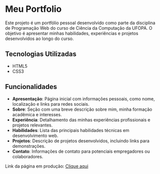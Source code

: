 # Meu Portfolio

Este projeto é um portfólio pessoal desenvolvido como parte da disciplina de Programação Web do curso de Ciência da Computação da UFOPA. O objetivo é apresentar minhas habilidades, experiências e projetos desenvolvidos ao longo do curso.

## Tecnologias Utilizadas

- HTML5
- CSS3

## Funcionalidades

- **Apresentação**: Página inicial com informações pessoais, como nome, localização e links para redes sociais.
- **Sobre**: Seção com uma breve descrição sobre mim, minha formação acadêmica e interesses.
- **Experiência**: Detalhamento das minhas experiências profissionais e projetos relevantes.
- **Habilidades**: Lista das principais habilidades técnicas em desenvolvimento web.
- **Projetos**: Descrição de projetos desenvolvidos, incluindo links para demonstrações.
- **Contato**: Informações de contato para potenciais empregadores ou colaboradores.




Link da página em produção: [Clique aqui](https://meuportfoliosalomaomarcioliver.netlify.app/)